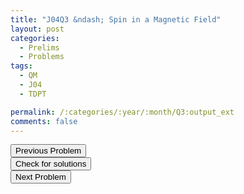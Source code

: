 ```yaml
---
title: "J04Q3 &ndash; Spin in a Magnetic Field"
layout: post
categories:
  - Prelims
  - Problems
tags:
  - QM
  - J04
  - TDPT

permalink: /:categories/:year/:month/Q3:output_ext
comments: false
---
```

<object data="2004J3Q.pdf" type="application/pdf" width="100%" height="500"></object>

<div class='navbar'>
	<div float='left'><button onclick="window.location='Q2.html'" >Previous Problem</button></div>
	<div float='center'><button onclick="window.location='https://princetonprelim.com/prelim/12/'">Check for solutions</button></div>
	<div float='right'><button onclick="window.location='T1.html'" > Next Problem</button></div>
</div>
